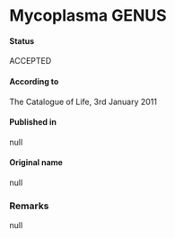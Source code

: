 # Mycoplasma GENUS

#### Status
ACCEPTED

#### According to
The Catalogue of Life, 3rd January 2011

#### Published in
null

#### Original name
null

### Remarks
null